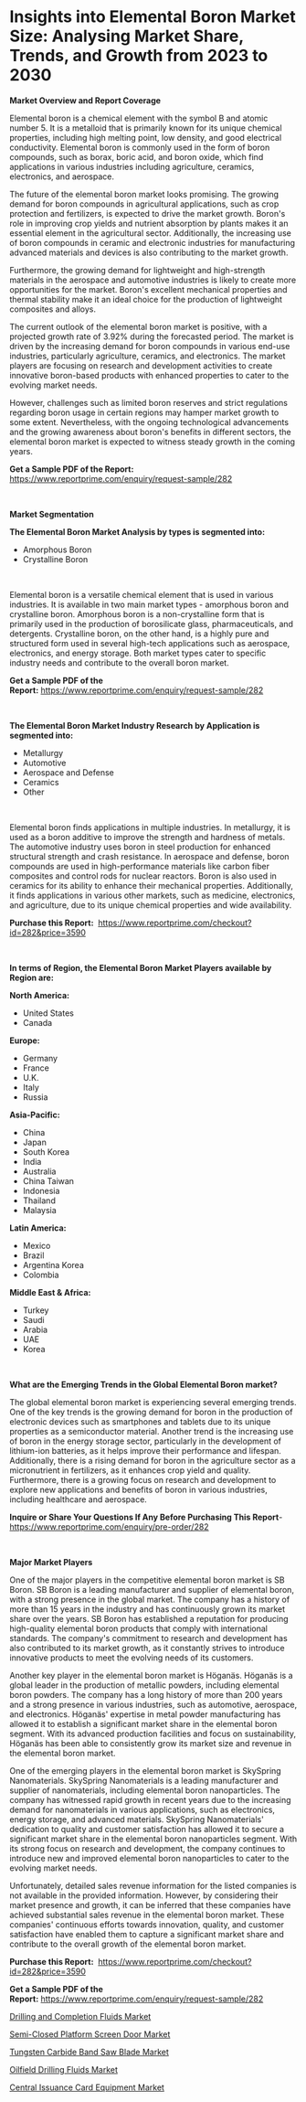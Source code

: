 <p><h1>Insights into Elemental Boron Market Size: Analysing Market Share, Trends, and Growth from 2023 to 2030</h1></p><p><strong>Market Overview and Report Coverage</strong></p>
<p><p>Elemental boron is a chemical element with the symbol B and atomic number 5. It is a metalloid that is primarily known for its unique chemical properties, including high melting point, low density, and good electrical conductivity. Elemental boron is commonly used in the form of boron compounds, such as borax, boric acid, and boron oxide, which find applications in various industries including agriculture, ceramics, electronics, and aerospace.</p><p>The future of the elemental boron market looks promising. The growing demand for boron compounds in agricultural applications, such as crop protection and fertilizers, is expected to drive the market growth. Boron's role in improving crop yields and nutrient absorption by plants makes it an essential element in the agricultural sector. Additionally, the increasing use of boron compounds in ceramic and electronic industries for manufacturing advanced materials and devices is also contributing to the market growth.</p><p>Furthermore, the growing demand for lightweight and high-strength materials in the aerospace and automotive industries is likely to create more opportunities for the market. Boron's excellent mechanical properties and thermal stability make it an ideal choice for the production of lightweight composites and alloys.</p><p>The current outlook of the elemental boron market is positive, with a projected growth rate of 3.92% during the forecasted period. The market is driven by the increasing demand for boron compounds in various end-use industries, particularly agriculture, ceramics, and electronics. The market players are focusing on research and development activities to create innovative boron-based products with enhanced properties to cater to the evolving market needs.</p><p>However, challenges such as limited boron reserves and strict regulations regarding boron usage in certain regions may hamper market growth to some extent. Nevertheless, with the ongoing technological advancements and the growing awareness about boron's benefits in different sectors, the elemental boron market is expected to witness steady growth in the coming years.</p></p>
<p><strong>Get a Sample PDF of the Report:</strong> <a href="https://www.reportprime.com/enquiry/request-sample/282">https://www.reportprime.com/enquiry/request-sample/282</a></p>
<p>&nbsp;</p>
<p><strong>Market Segmentation</strong></p>
<p><strong>The Elemental Boron Market Analysis by types is segmented into:</strong></p>
<p><ul><li>Amorphous Boron</li><li>Crystalline Boron</li></ul></p>
<p>&nbsp;</p>
<p><p>Elemental boron is a versatile chemical element that is used in various industries. It is available in two main market types - amorphous boron and crystalline boron. Amorphous boron is a non-crystalline form that is primarily used in the production of borosilicate glass, pharmaceuticals, and detergents. Crystalline boron, on the other hand, is a highly pure and structured form used in several high-tech applications such as aerospace, electronics, and energy storage. Both market types cater to specific industry needs and contribute to the overall boron market.</p></p>
<p><strong>Get a Sample PDF of the Report:</strong>&nbsp;<a href="https://www.reportprime.com/enquiry/request-sample/282">https://www.reportprime.com/enquiry/request-sample/282</a></p>
<p>&nbsp;</p>
<p><strong>The Elemental Boron Market Industry Research by Application is segmented into:</strong></p>
<p><ul><li>Metallurgy</li><li>Automotive</li><li>Aerospace and Defense</li><li>Ceramics</li><li>Other</li></ul></p>
<p>&nbsp;</p>
<p><p>Elemental boron finds applications in multiple industries. In metallurgy, it is used as a boron additive to improve the strength and hardness of metals. The automotive industry uses boron in steel production for enhanced structural strength and crash resistance. In aerospace and defense, boron compounds are used in high-performance materials like carbon fiber composites and control rods for nuclear reactors. Boron is also used in ceramics for its ability to enhance their mechanical properties. Additionally, it finds applications in various other markets, such as medicine, electronics, and agriculture, due to its unique chemical properties and wide availability.</p></p>
<p><strong>Purchase this Report:</strong>&nbsp; <a href="https://www.reportprime.com/checkout?id=282&price=3590">https://www.reportprime.com/checkout?id=282&price=3590</a></p>
<p>&nbsp;</p>
<p><strong>In terms of Region, the Elemental Boron Market Players available by Region are:</strong></p>
<p>
    <p> <strong> North America: </strong>
        <ul>
            <li>United States</li>
            <li>Canada</li>
        </ul>
        </p> 
    <p> <strong> Europe: </strong>
        <ul>
            <li>Germany</li>
            <li>France</li>
            <li>U.K.</li>
            <li>Italy</li>
            <li>Russia</li>
        </ul>
        </p> 
    <p> <strong> Asia-Pacific: </strong>
        <ul>
            <li>China</li>
            <li>Japan</li>
            <li>South Korea</li>
            <li>India</li>
            <li>Australia</li>
            <li>China Taiwan</li>
            <li>Indonesia</li>
            <li>Thailand</li>
            <li>Malaysia</li>
        </ul>
        </p> 
    <p> <strong> Latin America: </strong>
        <ul>
            <li>Mexico</li>
            <li>Brazil</li>
            <li>Argentina Korea</li>
            <li>Colombia</li>
        </ul>
        </p> 
    <p> <strong> Middle East & Africa: </strong>
        <ul>
            <li>Turkey</li>
            <li>Saudi</li>
            <li>Arabia</li>
            <li>UAE</li>
            <li>Korea</li>
        </ul>
    </p>
    </p>
<p>&nbsp;</p>
<p><strong>What are the Emerging Trends in the Global Elemental Boron market?</strong></p>
<p><p>The global elemental boron market is experiencing several emerging trends. One of the key trends is the growing demand for boron in the production of electronic devices such as smartphones and tablets due to its unique properties as a semiconductor material. Another trend is the increasing use of boron in the energy storage sector, particularly in the development of lithium-ion batteries, as it helps improve their performance and lifespan. Additionally, there is a rising demand for boron in the agriculture sector as a micronutrient in fertilizers, as it enhances crop yield and quality. Furthermore, there is a growing focus on research and development to explore new applications and benefits of boron in various industries, including healthcare and aerospace.</p></p>
<p><strong>Inquire or Share Your Questions If Any Before Purchasing This Report</strong>- <a href="https://www.reportprime.com/enquiry/pre-order/282">https://www.reportprime.com/enquiry/pre-order/282</a></p>
<p>&nbsp;</p>
<p><strong>Major Market Players</strong></p>
<p><p>One of the major players in the competitive elemental boron market is SB Boron. SB Boron is a leading manufacturer and supplier of elemental boron, with a strong presence in the global market. The company has a history of more than 15 years in the industry and has continuously grown its market share over the years. SB Boron has established a reputation for producing high-quality elemental boron products that comply with international standards. The company's commitment to research and development has also contributed to its market growth, as it constantly strives to introduce innovative products to meet the evolving needs of its customers. </p><p>Another key player in the elemental boron market is Höganäs. Höganäs is a global leader in the production of metallic powders, including elemental boron powders. The company has a long history of more than 200 years and a strong presence in various industries, such as automotive, aerospace, and electronics. Höganäs' expertise in metal powder manufacturing has allowed it to establish a significant market share in the elemental boron segment. With its advanced production facilities and focus on sustainability, Höganäs has been able to consistently grow its market size and revenue in the elemental boron market.</p><p>One of the emerging players in the elemental boron market is SkySpring Nanomaterials. SkySpring Nanomaterials is a leading manufacturer and supplier of nanomaterials, including elemental boron nanoparticles. The company has witnessed rapid growth in recent years due to the increasing demand for nanomaterials in various applications, such as electronics, energy storage, and advanced materials. SkySpring Nanomaterials' dedication to quality and customer satisfaction has allowed it to secure a significant market share in the elemental boron nanoparticles segment. With its strong focus on research and development, the company continues to introduce new and improved elemental boron nanoparticles to cater to the evolving market needs.</p><p>Unfortunately, detailed sales revenue information for the listed companies is not available in the provided information. However, by considering their market presence and growth, it can be inferred that these companies have achieved substantial sales revenue in the elemental boron market. These companies' continuous efforts towards innovation, quality, and customer satisfaction have enabled them to capture a significant market share and contribute to the overall growth of the elemental boron market.</p></p>
<p><strong>Purchase this Report:</strong>&nbsp;&nbsp;<a href="https://www.reportprime.com/checkout?id=282&price=3590">https://www.reportprime.com/checkout?id=282&price=3590</a></p>
<p></p>
<p><strong>Get a Sample PDF of the Report:</strong>&nbsp;<a href="https://www.reportprime.com/enquiry/request-sample/282">https://www.reportprime.com/enquiry/request-sample/282</a></p>
<p><p><a href="https://github.com/luckyshygirl/Market-Research-Report-List-1/blob/main/drilling-and-completion-fluids-market.md">Drilling and Completion Fluids Market</a></p><p><a href="https://medium.com/@fosterfahey1016/semi-closed-platform-screen-door-market-research-report-its-history-and-forecast-2023-to-2030-ff15d56de26b">Semi-Closed Platform Screen Door Market</a></p><p><a href="https://medium.com/@jonatanjast6362/analyzing-tungsten-carbide-band-saw-blade-market-global-industry-perspective-and-forecast-2023-to-da54cf237de3">Tungsten Carbide Band Saw Blade Market</a></p><p><a href="https://github.com/gdfhhhj/Market-Research-Report-List-1/blob/main/oilfield-drilling-fluids-market.md">Oilfield Drilling Fluids Market</a></p><p><a href="https://medium.com/@reyeshowell655/decoding-central-issuance-card-equipment-market-metrics-market-share-trends-and-growth-patterns-16c360355bf0">Central Issuance Card Equipment Market</a></p></p>